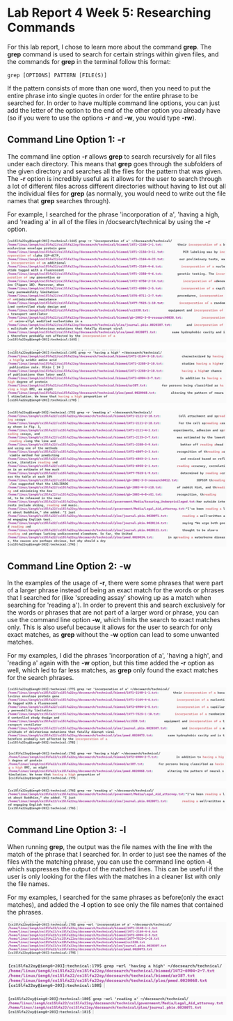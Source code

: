 # Lab Report 4 Week 5: Researching Commands

For this lab report, I chose to learn more about the command **grep**. The **grep** command is used to search for certain strings within given files, and the commands for **grep** in the terminal follow this format:

```
grep [OPTIONS] PATTERN [FILE(S)]
```

If the pattern consists of more than one word, then you need to put the entire phrase into single quotes in order for the entire phrase to be searched for. In order to have multiple command line options, you can just add the letter of the option to the end of the other option you already have (so if you were to use the options **-r** and **-w**, you would type **-rw**).

Command Line Option 1: -r
-------------------------

The command line option **-r** allows **grep** to search recursively for all files under each directory. This means that **grep** goes through the subfolders of the given directory and searches all the files for the pattern that was given. The **-r** option is incredibly useful as it allows for the user to search through a lot of different files across different directories without having to list out all the individual files for **grep** (as normally, you would need to write out the file names that **grep** searches through).

For example, I searched for the phrase 'incorporation of a', 'having a high, and 'reading a' in all of the files in /docsearch/technical by using the **-r** option. 

![image](incorp.JPG?raw=true)

![image](high.JPG?raw=true)

![image](reading.JPG?raw=true)


Command Line Option 2: -w
-------------------------

In the examples of the usage of **-r**, there were some phrases that were part of a larger phrase instead of being an exact match for the words or phrases that I searched for (like 'spreading assay' showing up as a match when searching for 'reading a'). In order to prevent this and search exclusively for the words or phrases that are not part of a larger word or phrase, you can use the command line option **-w**, which limits the search to exact matches only. This is also useful because it allows for the user to search for only exact matches, as **grep** without the **-w** option can lead to some unwanted matches.

For my examples, I did the phrases 'incorporation of a', 'having a high', and 'reading a' again with the **-w** option, but this time added the **-r** option as well, which led to far less matches, as **grep** only found the exact matches for the search phrases.

![image](wincorp.JPG?raw=true)

![image](whaving.JPG?raw=true)

![image](wreading.JPG?raw=true)


Command Line Option 3: -l
-------------------------

When running **grep**, the output was the file names with the line with the match of the phrase that I searched for. In order to just see the names of the files with the matching phrase, you can use the command line option **-l**, which suppresses the output of the matched lines. This can be useful if the user is only looking for the files with the matches in a cleaner list with only the file names.

For my examples, I searched for the same phrases as before(only the exact matches), and added the **-l** option to see only the file names that contained the phrases.

![image](lincorp.JPG?raw=true)

![image](lhaving.JPG?raw=true)

![image](lreading.JPG?raw=true)
